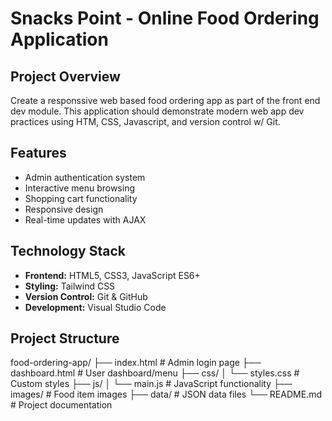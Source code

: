 # Snacks Point - Online Food Ordering Application

## Project Overview
Create a responssive web based food ordering app as part of the front end dev module. This application should demonstrate modern web app dev practices using HTM, CSS, Javascript, and version control w/ Git.

## Features
- Admin authentication system
- Interactive menu browsing
- Shopping cart functionality
- Responsive design
- Real-time updates with AJAX

## Technology Stack
- **Frontend:** HTML5, CSS3, JavaScript ES6+
- **Styling:** Tailwind CSS
- **Version Control:** Git & GitHub
- **Development:** Visual Studio Code

## Project Structure
food-ordering-app/
├── index.html          # Admin login page
├── dashboard.html      # User dashboard/menu
├── css/
│   └── styles.css     # Custom styles
├── js/
│   └── main.js        # JavaScript functionality
├── images/            # Food item images
├── data/              # JSON data files
└── README.md          # Project documentation
